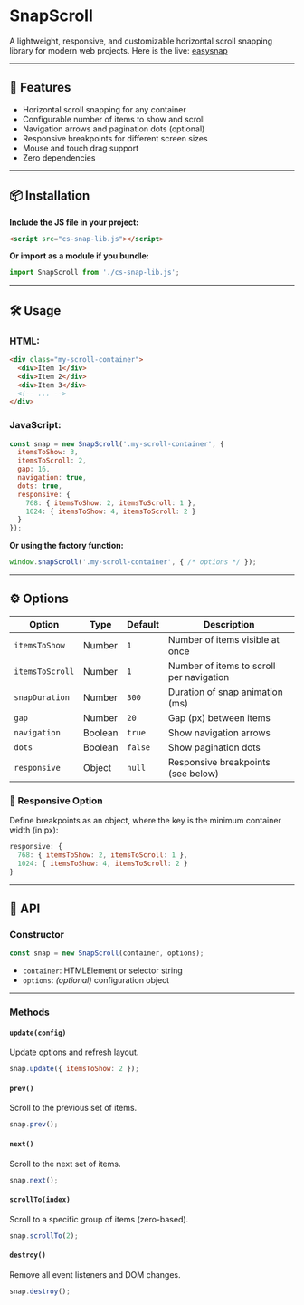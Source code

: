 # SnapScroll

A lightweight, responsive, and customizable horizontal scroll snapping library for modern web projects.
Here is the live: [easysnap](https://willem-aw.github.io/easyscrollsnap/)

---

## 🚀 Features

- Horizontal scroll snapping for any container  
- Configurable number of items to show and scroll  
- Navigation arrows and pagination dots (optional)  
- Responsive breakpoints for different screen sizes  
- Mouse and touch drag support  
- Zero dependencies  

---

## 📦 Installation

**Include the JS file in your project:**

```html
<script src="cs-snap-lib.js"></script>
```

**Or import as a module if you bundle:**

```js
import SnapScroll from './cs-snap-lib.js';
```

---

## 🛠️ Usage

### HTML:

```html
<div class="my-scroll-container">
  <div>Item 1</div>
  <div>Item 2</div>
  <div>Item 3</div>
  <!-- ... -->
</div>
```

### JavaScript:

```js
const snap = new SnapScroll('.my-scroll-container', {
  itemsToShow: 3,
  itemsToScroll: 2,
  gap: 16,
  navigation: true,
  dots: true,
  responsive: {
    768: { itemsToShow: 2, itemsToScroll: 1 },
    1024: { itemsToShow: 4, itemsToScroll: 2 }
  }
});
```

**Or using the factory function:**

```js
window.snapScroll('.my-scroll-container', { /* options */ });
```

---

## ⚙️ Options

| Option         | Type     | Default | Description                                 |
| -------------- | -------- | ------- | ------------------------------------------- |
| `itemsToShow`  | Number   | `1`     | Number of items visible at once             |
| `itemsToScroll`| Number   | `1`     | Number of items to scroll per navigation    |
| `snapDuration` | Number   | `300`   | Duration of snap animation (ms)             |
| `gap`          | Number   | `20`    | Gap (px) between items                      |
| `navigation`   | Boolean  | `true`  | Show navigation arrows                      |
| `dots`         | Boolean  | `false` | Show pagination dots                        |
| `responsive`   | Object   | `null`  | Responsive breakpoints (see below)          |

### 📱 Responsive Option

Define breakpoints as an object, where the key is the minimum container width (in px):

```js
responsive: {
  768: { itemsToShow: 2, itemsToScroll: 1 },
  1024: { itemsToShow: 4, itemsToScroll: 2 }
}
```

---

## 📘 API

### Constructor

```js
const snap = new SnapScroll(container, options);
```

- `container`: HTMLElement or selector string  
- `options`: *(optional)* configuration object

---

### Methods

#### `update(config)`
Update options and refresh layout.

```js
snap.update({ itemsToShow: 2 });
```

#### `prev()`
Scroll to the previous set of items.

```js
snap.prev();
```

#### `next()`
Scroll to the next set of items.

```js
snap.next();
```

#### `scrollTo(index)`
Scroll to a specific group of items (zero-based).

```js
snap.scrollTo(2);
```

#### `destroy()`
Remove all event listeners and DOM changes.

```js
snap.destroy();
```
